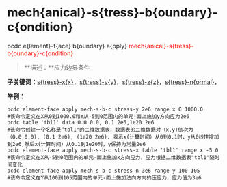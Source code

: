 # mech{anical}-s{tress}-b{oundary}-c{ondition}
pcdc e{lement}-f{ace} b{oundary} a{pply} <span style='color: red;'>mech{anical}-s{tress}-b{oundary}-c{ondition}</span>
> **描述：**应力边界条件

**子关键词：**[s{tress}-x{x}](e{lement}-f{ace}/b{oundary}/a{pply}/mech{anical}-s{tress}-b{oundary}-c{ondition}/s{tress}-x{x}/)，[s{tress}-y{y}](e{lement}-f{ace}/b{oundary}/a{pply}/mech{anical}-s{tress}-b{oundary}-c{ondition}/s{tress}-y{y}/)，[s{tress}-z{z}](e{lement}-f{ace}/b{oundary}/a{pply}/mech{anical}-s{tress}-b{oundary}-c{ondition}/s{tress}-z{z}/)，[s{tress}-n{ormal}](e{lement}-f{ace}/b{oundary}/a{pply}/mech{anical}-s{tress}-b{oundary}-c{ondition}/s{tress}-n{ormal}/)，


**举例：**
```
pcdc element-face apply mech-s-b-c stress-y 2e6 range x 0 1000.0
#该命令定义在X从0到1000.0和Y从-5到0范围内的单元-面上施加y方向应力2e6
pcdc table 'tbl1' data 0.0 0.0, 0.1 2e6,1e20 2e6
#该命令创建一个名称是“tbl1"的二维数据表，数据表的二维数据对（x,y)依次为（0.0,0.0), (0.1 2e6), (1e20 2e6). 表示x(计算时间）从0到0.1时，y从0线性增加到2e6,然后x(计算时间）从0.1到1e20时，y保持为常量2e6
pcdc element-face apply mech-s-b-c stress-x table 'tbl1' range x -5 0
#该命令定义在X从-5到0范围内的单元-面上施加x方向应力，应力根据二维数据表"tbl1"随时间变化
pcdc element-face apply mech-s-b-c stress-n 3e6 range y 100 105
#该命令定义在Y从100到105范围内的单元-面上施加法向方向的压应力，应力值为3e6

```
